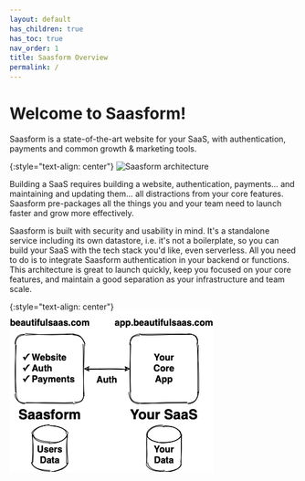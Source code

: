 ```yaml
---
layout: default
has_children: true
has_toc: true
nav_order: 1
title: Saasform Overview
permalink: /
---
```


# Welcome to Saasform!

Saasform is a state-of-the-art website for your SaaS, with authentication, payments and common growth & marketing tools.

{:style="text-align: center"}
![Saasform architecture](../images/saasform-hero.png)

Building a SaaS requires building a website, authentication, payments… and maintaining and updating them… all distractions from your core features. Saasform pre-packages all the things you and your team need to launch faster and grow more effectively.

Saasform is built with security and usability in mind. It's a standalone service including its own datastore, i.e. it's not a boilerplate, so you can build your SaaS with the tech stack you'd like, even serverless. All you need to do is to integrate Saasform authentication in your backend or functions. This architecture is great to launch quickly, keep you focused on your core features, and maintain a good separation as your infrastructure and team scale.

{:style="text-align: center"}
![Saasform architecture](../images/saasform-architecture.png)
